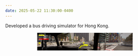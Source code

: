 ```yaml
---
date: 2025-05-22 11:30:00-0400
---
```


Developed a bus driving simulator for Hong Kong.

<!-- 图片与视频风格对齐，宽度60%，居中 -->
<p align="center">
  <img src="/assets/img/simulator.jpg" alt="Bus Driving Simulator at PolyU" style="width:60%;height:auto;" />
</p>
